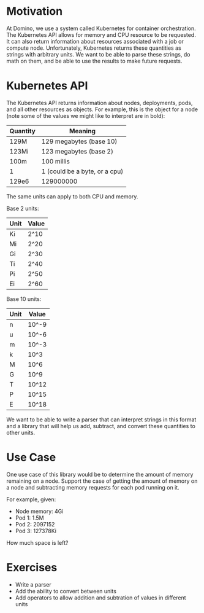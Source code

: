 # Motivation

At Domino, we use a system called Kubernetes for container orchestration. The Kubernetes API allows for memory and CPU resource to be requested. It can also return information about resources associated with a job or compute node. Unfortunately, Kubernetes returns these quantities as strings with arbitrary units. We want to be able to parse these strings, do math on them, and be able to use the results to make future requests.

# Kubernetes API

The Kubernetes API returns information about nodes, deployments, pods, and all other resources as objects. For example, this is the object for a node (note some of the values we might like to interpret are in bold):

| Quantity | Meaning                       |
|----------|-------------------------------|
| 129M     | 129 megabytes (base 10)       |
| 123Mi    | 123 megabytes (base 2)        |
| 100m     | 100 millis                    |
| 1        | 1 (could be a byte, or a cpu) |
| 129e6    | 129000000                     |


The same units can apply to both CPU and memory.

Base 2 units:

| Unit | Value  |
|------|--------|
| Ki   | 2^10   |
| Mi   | 2^20   |
| Gi   | 2^30   |
| Ti   | 2^40   |
| Pi   | 2^50   |
| Ei   | 2^60   |


Base 10 units:

| Unit | Value  |
|------|--------|
| n    | 10^-9  |
| u    | 10^-6  |
| m    | 10^-3  |
| k    | 10^3   |
| M    | 10^6   |
| G    | 10^9   |
| T    | 10^12  |
| P    | 10^15  |
| E    | 10^18  |

We want to be able to write a parser that can interpret strings in this format and a library that will help us add, subtract, and convert these quantities to other units.

# Use Case

One use case of this library would be to determine the amount of memory remaining on a node. Support the case of getting the amount of memory on a node and subtracting memory requests for each pod running on it.

For example, given:

* Node memory: 4Gi
* Pod 1: 1.5M
* Pod 2: 2097152
* Pod 3: 127378Ki

How much space is left?

# Exercises
- Write a parser
- Add the ability to convert between units
- Add operators to allow addition and subtration of values in different units
